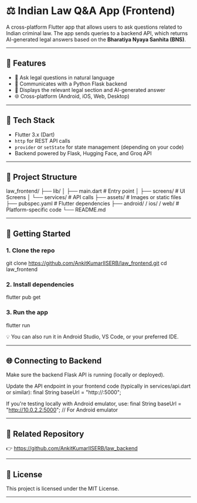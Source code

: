 # ⚖️ Indian Law Q&A App (Frontend)

A cross-platform Flutter app that allows users to ask questions related to Indian criminal law. The app sends queries to a backend API, which returns AI-generated legal answers based on the **Bharatiya Nyaya Sanhita (BNS)**.

---

## 📱 Features

- 💬 Ask legal questions in natural language
- 🔗 Communicates with a Python Flask backend
- 📄 Displays the relevant legal section and AI-generated answer
- 🌐 Cross-platform (Android, iOS, Web, Desktop)

---

## 🧰 Tech Stack

- Flutter 3.x (Dart)
- `http` for REST API calls
- `provider` or `setState` for state management (depending on your code)
- Backend powered by Flask, Hugging Face, and Groq API

---

## 📂 Project Structure

law_frontend/
├── lib/
│ ├── main.dart # Entry point
│ ├── screens/ # UI Screens
│ └── services/ # API calls
├── assets/ # Images or static files
├── pubspec.yaml # Flutter dependencies
├── android/ / ios/ / web/ # Platform-specific code
└── README.md

---

## 🚀 Getting Started

### 1. Clone the repo
git clone https://github.com/AnkitKumarIISERB/law_frontend.git
cd law_frontend

### 2. Install dependencies
flutter pub get

### 3. Run the app
flutter run

💡 You can also run it in Android Studio, VS Code, or your preferred IDE.

---

## 🌐 Connecting to Backend

Make sure the backend Flask API is running (locally or deployed).

Update the API endpoint in your frontend code (typically in services/api.dart or similar):
final String baseUrl = "http://<your-backend-url>:5000";

If you're testing locally with Android emulator, use:
final String baseUrl = "http://10.0.2.2:5000";  // For Android emulator

---

## 🔗 Related Repository

👉 https://github.com/AnkitKumarIISERB/law_backend

---

## 📜 License

This project is licensed under the MIT License.

---
